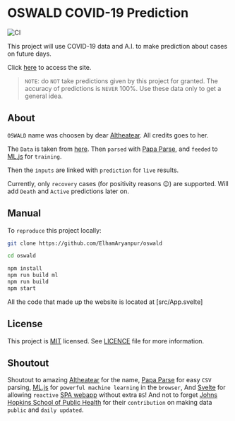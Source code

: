 # OSWALD COVID-19 Prediction

![CI](https://github.com/ElhamAryanpur/oswald/workflows/CI/badge.svg)

This project will use COVID-19 data and A.I. to make prediction about cases on future days.

Click [here](https://github.com/ElhamAryanpur/oswald) to access the site.

> `NOTE`: do `NOT` take predictions given by this project for granted. The accuracy of predictions is `NEVER` 100%. Use these data only to get a general idea.

## About

`OSWALD` name was choosen by dear [Altheatear](https://www.reddit.com/user/Altheatear/). All credits goes to her.

The `Data` is taken from [here](https://data.humdata.org/dataset/novel-coronavirus-2019-ncov-cases). Then `parsed` with [Papa Parse](https://www.papaparse.com/), and `feeded` to [ML.js](https://github.com/mljs/ml) for `training`.

Then the `inputs` are linked with `prediction` for `live` results.

Currently, only `recovery` cases (for positivity reasons 😉) are supported. Will add `Death` and `Active` predictions later on.

## Manual

To `reproduce` this project locally:

```bash
git clone https://github.com/ElhamAryanpur/oswald

cd oswald

npm install
npm run build ml
npm run build
npm start
```

All the code that made up the website is located at [src/App.svelte]

## License

This project is [MIT](https://opensource.org/licenses/MIT) licensed. See [LICENCE](https://github.com/ElhamAryanpur/oswald/blob/master/LICENSE) file for more information.

## Shoutout

Shoutout to amazing [Altheatear](https://www.reddit.com/user/Altheatear/) for the name, [Papa Parse](https://www.papaparse.com/) for easy `CSV` parsing, [ML.js](https://github.com/mljs/ml) for `powerful machine learning` in the `browser`, And [Svelte](https://svelte.dev/) for allowing `reactive` [SPA webapp](https://en.wikipedia.org/wiki/Single-page_application) without extra `BS`! And not to forget [Johns Hopkins School of Public Health](https://data.humdata.org/organization/e5d3aa82-538e-4dae-94c9-010cc8ecbbc8) for their `contribution` on making data `public` and `daily updated`.
